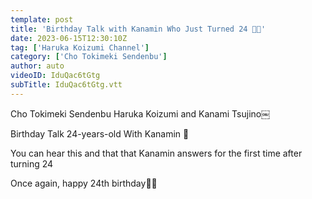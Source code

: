 ```yaml
---
template: post
title: 'Birthday Talk with Kanamin Who Just Turned 24 🎂🎉'
date: 2023-06-15T12:30:10Z
tag: ['Haruka Koizumi Channel']
category: ['Cho Tokimeki Sendenbu']
author: auto 
videoID: IduQac6tGtg
subTitle: IduQac6tGtg.vtt
---
```

Cho Tokimeki Sendenbu Haruka Koizumi and Kanami Tsujino￼

Birthday Talk 24-years-old With Kanamin 💙

You can hear this and that that Kanamin answers for the first time after turning 24

Once again, happy 24th birthday🎂💙
